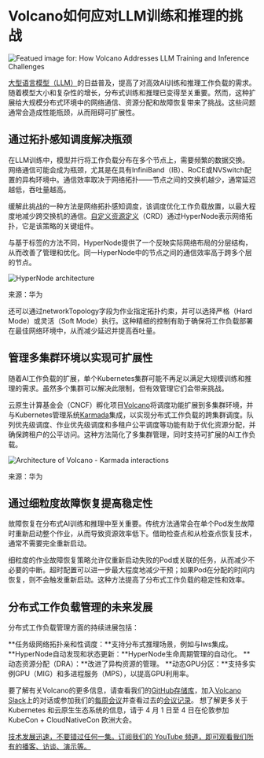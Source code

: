# Volcano如何应对LLM训练和推理的挑战

![Featued image for: How Volcano Addresses LLM Training and Inference Challenges](https://cdn.thenewstack.io/media/2025/04/4e542594-volcano-kubecon-europe-1024x576.jpg)

[大型语言模型（LLM）](https://thenewstack.io/what-is-a-large-language-model/)的日益普及，提高了对高效AI训练和推理工作负载的需求。随着模型大小和复杂性的增长，分布式训练和推理已变得至关重要。然而，这种扩展给大规模分布式环境中的网络通信、资源分配和故障恢复带来了挑战。这些问题通常会造成性能瓶颈，从而阻碍可扩展性。

## 通过拓扑感知调度解决瓶颈

在LLM训练中，模型并行将工作负载分布在多个节点上，需要频繁的数据交换。网络通信可能会成为瓶颈，尤其是在具有InfiniBand（IB）、RoCE或NVSwitch配置的异构环境中。通信效率取决于网络拓扑——节点之间的交换机越少，通常延迟越低，吞吐量越高。

缓解此挑战的一种方法是网络拓扑感知调度，该调度优化工作负载放置，以最大程度地减少跨交换机的通信。[自定义资源定义](https://thenewstack.io/kubernetes-crds-what-they-are-and-why-they-are-useful/)（CRD）通过HyperNode表示网络拓扑，它是该策略的关键组件。

与基于标签的方法不同，HyperNode提供了一个反映实际网络布局的分层结构，从而改善了管理和优化。同一HyperNode中的节点之间的通信效率高于跨多个层的节点。

![HyperNode architecture](https://cdn.thenewstack.io/media/2025/04/f1c5b204-hypernode-architecture.jpg)

来源：华为

还可以通过networkTopology字段为作业指定拓扑约束，并可以选择严格（Hard Mode）或灵活（Soft Mode）执行。这种精细的控制有助于确保将工作负载部署在最佳网络环境中，从而减少延迟并提高吞吐量。

## 管理多集群环境以实现可扩展性

随着AI工作负载的扩展，单个Kubernetes集群可能不再足以满足大规模训练和推理的需求。虽然多个集群可以解决此限制，但有效管理它们会带来挑战。

云原生计算基金会（CNCF）孵化项目[Volcano](https://volcano.sh/)将调度功能扩展到多集群环境，并与Kubernetes管理系统[Karmada](https://thenewstack.io/karmada-finally-brings-multicloud-control-to-kubernetes)集成，以实现分布式工作负载的跨集群调度。队列优先级调度、作业优先级调度和多租户公平调度等功能有助于优化资源分配，并确保跨租户的公平访问。这种方法简化了多集群管理，同时支持可扩展的AI工作负载。

![Architecture of Volcano - Karmada interactions](https://cdn.thenewstack.io/media/2025/04/9dd710c1-volcano-architecture.png)

来源：华为

## 通过细粒度故障恢复提高稳定性

故障恢复在分布式AI训练和推理中至关重要。传统方法通常会在单个Pod发生故障时重新启动整个作业，从而导致资源效率低下。借助检查点和从检查点恢复技术，通常不需要完全重新启动。

细粒度的作业故障恢复策略允许仅重新启动失败的Pod或关联的任务，从而减少不必要的中断。超时配置可以进一步最大程度地减少干预；如果Pod在分配的时间内恢复，则不会触发重新启动。这种方法提高了分布式工作负载的稳定性和效率。

## 分布式工作负载管理的未来发展

分布式工作负载管理方面的持续进展包括：

**任务级网络拓扑亲和性调度：**支持分布式推理场景，例如与lws集成。
**HyperNode自动发现和状态更新：**HyperNode生命周期管理的自动化。
**动态资源分配（DRA）：**改进了异构资源的管理。
**动态GPU分区：**支持多实例GPU（MIG）和多进程服务（MPS），以提高GPU利用率。

要了解有关Volcano的更多信息，请查看我们的[GitHub存储库](https://github.com/volcano-sh/volcano)，加入[Volcano Slack](https://cloud-native.slack.com/archives/C011GJDQS0N)上的对话或参加我们的[每周会议](https://zoom.us/j/91804791393)并查看过去的[会议记录](https://docs.google.com/document/d/1YLbF8zjZBiR9PbXQPB22iuc_L0Oui5A1lddVfRnZrqs/edit#heading=h.u99fvvct3m1z)。
想了解更多关于 Kubernetes 和云原生生态系统的信息，请于 4 月 1 日至 4 日在伦敦参加 KubeCon + CloudNativeCon 欧洲大会。

[技术发展迅速，不要错过任何一集。订阅我们的 YouTube 频道，即可观看我们所有的播客、访谈、演示等。](https://youtube.com/thenewstack?sub_confirmation=1)